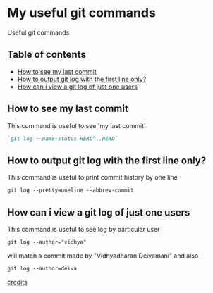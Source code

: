 # My useful git commands
Useful git commands 


## Table of contents

- [How to see my last commit](#howt-to-see-my-last-commit)
- [How to output git log with the first line only?](#how-to-output-git-log-with-the-first-line-only)
- [How can i view a git log of just one users](#how-can-i-view-a-git-log-of-just-one-user)

## How to see my last commit

This command is useful to see 'my last commit' 

```md 
`git log --name-status HEAD^..HEAD`
```

## How to output git log with the first line only?

This command is useful to print commit history by one line

```md
git log --pretty=oneline --abbrev-commit
```

## How can i view a git log of just one users

This command is useful to see log by particular user

```md
git log --author="vidhya"
```

will match a commit made by "Vidhyadharan Deivamani" and also

```md
git log --author=deiva
```

<a href="https://stackoverflow.com/questions/4259996/how-can-i-view-a-git-log-of-just-one-users-commits?answertab=active#tab-top">credits</a>
